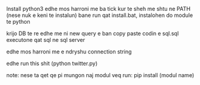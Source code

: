 Install python3 edhe mos harroni me ba tick kur te sheh me shtu ne PATH (nese nuk e keni te instalun) 
bane run qat install.bat, instalohen do module te python

krijo DB te re edhe me ni new query e ban copy paste codin e sql.sql 
executone qat sql ne sql server  

edhe mos harroni me e ndryshu connection string 

edhe run this shit (python twitter.py)

note: nese ta qet qe pi mungon naj modul veq run:
pip install (modul name)
